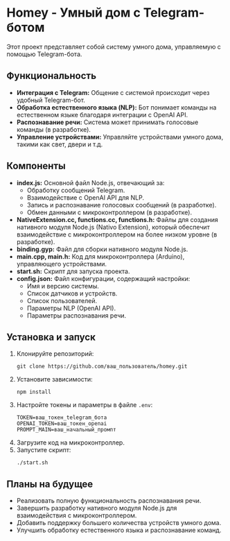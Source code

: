 # Homey - Умный дом с Telegram-ботом

Этот проект представляет собой систему умного дома, управляемую с помощью Telegram-бота. 

## Функциональность

* **Интеграция с Telegram:** Общение с системой происходит через удобный Telegram-бот.
* **Обработка естественного языка (NLP):** Бот понимает команды на естественном языке благодаря интеграции с OpenAI API.
* **Распознавание речи:** Система может принимать голосовые команды (в разработке).
* **Управление устройствами:** Управляйте устройствами умного дома, такими как свет, двери и т.д. 

## Компоненты

* **index.js:** Основной файл Node.js, отвечающий за:
    - Обработку сообщений Telegram.
    - Взаимодействие с OpenAI API для NLP.
    - Запись и распознавание голосовых сообщений (в разработке).
    - Обмен данными с микроконтроллером (в разработке).
* **NativeExtension.cc, functions.cc, functions.h:** Файлы для создания нативного модуля Node.js (Nativo Extension), который обеспечит взаимодействие с микроконтроллером на более низком уровне (в разработке).
* **binding.gyp:** Файл для сборки нативного модуля Node.js.
* **main.cpp, main.h:** Код для микроконтроллера (Arduino), управляющего устройствами.
* **start.sh:** Скрипт для запуска проекта.
* **config.json:** Файл конфигурации, содержащий настройки:
    - Имя и версию системы.
    - Список датчиков и устройств.
    - Список пользователей.
    - Параметры NLP (OpenAI API).
    - Параметры распознавания речи. 

## Установка и запуск

1. Клонируйте репозиторий:
   ```
   git clone https://github.com/ваш_пользователь/homey.git
   ```
2. Установите зависимости:
   ```
   npm install
   ```
3. Настройте токены и параметры в файле `.env`:
   ```
   TOKEN=ваш_токен_telegram_бота
   OPENAI_TOKEN=ваш_токен_openai
   PROMPT_MAIN=ваш_начальный_промпт
   ```
4. Загрузите код на микроконтроллер.
5. Запустите скрипт:
   ```
   ./start.sh
   ```

## Планы на будущее

* Реализовать полную функциональность распознавания речи.
* Завершить разработку нативного модуля Node.js для взаимодействия с микроконтроллером.
* Добавить поддержку большего количества устройств умного дома.
* Улучшить обработку естественного языка и распознавание команд.
